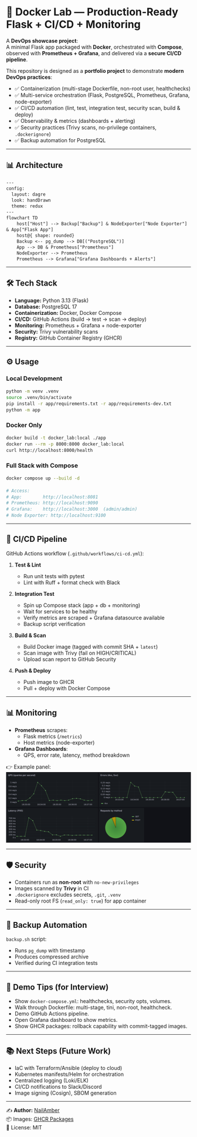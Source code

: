 # 🚀 Docker Lab — Production-Ready Flask + CI/CD + Monitoring

A **DevOps showcase project**:\
A minimal Flask app packaged with **Docker**, orchestrated with **Compose**, observed with **Prometheus + Grafana**, and delivered via a **secure CI/CD pipeline**.

This repository is designed as a **portfolio project** to demonstrate **modern DevOps practices**:

- ✅ Containerization (multi-stage Dockerfile, non-root user, healthchecks)
- ✅ Multi-service orchestration (Flask, PostgreSQL, Prometheus, Grafana, node-exporter)
- ✅ CI/CD automation (lint, test, integration test, security scan, build & deploy)
- ✅ Observability & metrics (dashboards + alerting)
- ✅ Security practices (Trivy scans, no-privilege containers, `.dockerignore`)
- ✅ Backup automation for PostgreSQL

---

## 📊 Architecture

```mermaid
---
config:
  layout: dagre
  look: handDrawn
  theme: redux
---
flowchart TD
    host["Host"] --> Backup["Backup"] & NodeExporter["Node Exporter"] & App["Flask App"]
    host@{ shape: rounded}
    Backup <-- pg_dump --> DB[("PostgreSQL")]
    App --> DB & Prometheus["Prometheus"]
    NodeExporter --> Prometheus
    Prometheus --> Grafana["Grafana Dashboards + Alerts"]

```
---

## 🛠️ Tech Stack

- **Language:** Python 3.13 (Flask)
- **Database:** PostgreSQL 17
- **Containerization:** Docker, Docker Compose
- **CI/CD:** GitHub Actions (build → test → scan → deploy)
- **Monitoring:** Prometheus + Grafana + node-exporter
- **Security:** Trivy vulnerability scans
- **Registry:** GitHub Container Registry (GHCR)

---

## ⚙️ Usage

### Local Development

```bash
python -m venv .venv
source .venv/bin/activate
pip install -r app/requirements.txt -r app/requirements-dev.txt
python -m app
```

### Docker Only

```bash
docker build -t docker_lab:local ./app
docker run --rm -p 8000:8000 docker_lab:local
curl http://localhost:8000/health
```

### Full Stack with Compose

```bash
docker compose up --build -d

# Access:
# App:        http://localhost:8081
# Prometheus: http://localhost:9090
# Grafana:    http://localhost:3000  (admin/admin)
# Node Exporter: http://localhost:9100
```

---

## 🔄 CI/CD Pipeline

GitHub Actions workflow (`.github/workflows/ci-cd.yml`):

1. **Test & Lint**

   - Run unit tests with pytest
   - Lint with Ruff + format check with Black

2. **Integration Test**

   - Spin up Compose stack (app + db + monitoring)
   - Wait for services to be healthy
   - Verify metrics are scraped + Grafana datasource available
   - Backup script verification

3. **Build & Scan**

   - Build Docker image (tagged with commit SHA + `latest`)
   - Scan image with Trivy (fail on HIGH/CRITICAL)
   - Upload scan report to GitHub Security

4. **Push & Deploy**

   - Push image to GHCR
   - Pull + deploy with Docker Compose

---

## 📊 Monitoring

- **Prometheus** scrapes:
  - Flask metrics (`/metrics`)
  - Host metrics (node-exporter)
- **Grafana Dashboards**:
  - QPS, error rate, latency, method breakdown  

👉 Example panel: ![Grafana dashboard](images/Example_dashboard.png)

---

## 🛡️ Security

- Containers run as **non-root** with `no-new-privileges`
- Images scanned by **Trivy** in CI
- `.dockerignore` excludes secrets, `.git`, `.venv`
- Read-only root FS (`read_only: true`) for app container

---

## 💾 Backup Automation

`backup.sh` script:

- Runs `pg_dump` with timestamp
- Produces compressed archive
- Verified during CI integration tests

---

## 🚀 Demo Tips (for Interview)

- Show `docker-compose.yml`: healthchecks, security opts, volumes.
- Walk through Dockerfile: multi-stage, tini, non-root, healthcheck.
- Demo GitHub Actions pipeline.
- Open Grafana dashboard to show metrics.
- Show GHCR packages: rollback capability with commit-tagged images.

---

## 📚 Next Steps (Future Work)

- IaC with Terraform/Ansible (deploy to cloud)
- Kubernetes manifests/Helm for orchestration
- Centralized logging (Loki/ELK)
- CI/CD notifications to Slack/Discord
- Image signing (Cosign), SBOM generation

---

✍️ **Author:** [NailAmber](https://github.com/NailAmber)\
📦 Images: [GHCR Packages](https://github.com/NailAmber?tab=packages)\
📌 License: MIT
